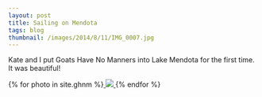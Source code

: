 ```yaml
---
layout: post
title: Sailing on Mendota
tags: blog
thumbnail: /images/2014/8/11/IMG_0007.jpg
---
```


Kate and I put Goats Have No Manners into Lake Mendota for the first time. It was beautiful!

{% for photo in site.ghnm %}<a
    href="{{ site.url }}{{ photo.imagepath }}"
    data-title="{{ photo.caption }}"
    data-lightbox="ghnm"
    class="thumbnail-image-link"> 
        <img class="thumbnail-image pure-image" src="{{ site.url }}{% if photo.thumbpath %}{{ photo.thumbpath }}{% else %}{{ photo.imagepath }}{% endif %}">
    </a>
{% endfor %}